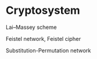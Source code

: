 # Cryptosystem

Lai–Massey scheme

Feistel network, Feistel cipher

Substitution-Permutation network
